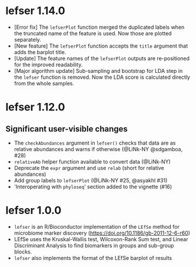 # lefser 1.14.0

* [Error fix] The `lefserPlot` function merged the duplicated labels when the 
truncated name of the feature is used. Now those are plotted separately.
* [New feature] The `lefserPlot` function accepts the `title` argument that 
adds the barplot title.
* [Update] The feature names of the `lefserPlot` outputs are re-positioned 
for the improved readability.
* [Major algorithm update] Sub-sampling and bootstrap for LDA step in the 
`lefser` function is removed. Now the LDA score is calculated directly from
the whole samples.


# lefser 1.12.0

## Significant user-visible changes

* The `checkAbundances` argument in `lefser()` checks that data are as relative
abundances and warns if otherwise (@LiNk-NY @sdgamboa, #28)
* `relativeAb` helper function available to convert data (@LiNk-NY)
* Deprecate the `expr` argument and use `relab` (short for relative abundances)
* Add group labels to `lefserPlot` (@LiNk-NY #25, @asyakhl #31)
* 'Interoperating with `phyloseq`' section added to the vignette (#16)

# lefser 1.0.0

* `lefser` is an R/Bioconductor implementation of the `LEfSe` method for microbiome marker
discovery (https://doi.org/10.1186/gb-2011-12-6-r60)
* LEfSe uses the Kruskal-Wallis test, Wilcoxon-Rank Sum test, and Linear
Discriminant Analysis to find biomarkers in groups and sub-group blocks.
* `lefser` also implements the format of the LEfSe barplot of results
